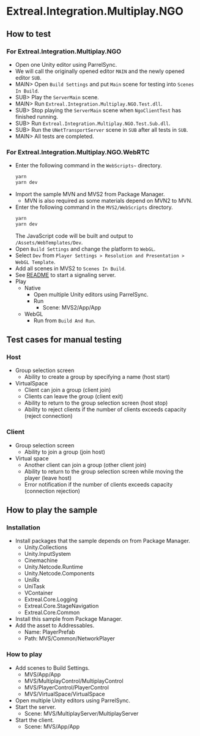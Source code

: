 # Extreal.Integration.Multiplay.NGO

## How to test

### For Extreal.Integration.Multiplay.NGO

- Open one Unity editor using ParrelSync.
- We will call the originally opened editor `MAIN` and the newly opened editor `SUB`.
- MAIN> Open `Build Settings` and put `Main` scene for testing into `Scenes In Build`.
- SUB> Play the `ServerMain` scene.
- MAIN> Run `Extreal.Integration.Multiplay.NGO.Test.dll`.
- SUB> Stop playing the `ServerMain` scene when `NgoClientTest` has finished running.
- SUB> Run `Extreal.Integration.Multiplay.NGO.Test.Sub.dll`.
- SUB> Run the `UNetTransportServer` scene in `SUB` after all tests in `SUB`.
- MAIN> All tests are completed.

### For Extreal.Integration.Multiplay.NGO.WebRTC

- Enter the following command in the `WebScripts~` directory.
   ```bash
   yarn
   yarn dev
   ```
- Import the sample MVN and MVS2 from Package Manager.
  - MVN is also required as some materials depend on MVN2 to MVN.
- Enter the following command in the `MVS2/WebScripts` directory.
   ```bash
   yarn
   yarn dev
   ```
   The JavaScript code will be built and output to `/Assets/WebTemplates/Dev`.
- Open `Build Settings` and change the platform to `WebGL`.
- Select `Dev` from `Player Settings > Resolution and Presentation > WebGL Template`.
- Add all scenes in MVS2 to `Scenes In Build`.
- See [README](https://github.com/extreal-dev/Extreal.Integration.P2P.WebRTC/SignalingServer~/README.md) to start a signaling server.
- Play
  - Native
    - Open multiple Unity editors using ParrelSync.
    - Run
      - Scene: MVS2/App/App
  - WebGL
    - Run from `Build And Run`.

## Test cases for manual testing

### Host

- Group selection screen
  - Ability to create a group by specifying a name (host start)
- VirtualSpace
  - Client can join a group (client join)
  - Clients can leave the group (client exit)
  - Ability to return to the group selection screen (host stop)
  - Ability to reject clients if the number of clients exceeds capacity (reject connection)

### Client

- Group selection screen
  - Ability to join a group (join host)
- Virtual space
  - Another client can join a group (other client join)
  - Ability to return to the group selection screen while moving the player (leave host)
  - Error notification if the number of clients exceeds capacity (connection rejection)

## How to play the sample

### Installation

- Install packages that the sample depends on from Package Manager.
  - Unity.Collections
  - Unity.InputSystem
  - Cinemachine
  - Unity.Netcode.Runtime
  - Unity.Netcode.Components
  - UniRx
  - UniTask
  - VContainer
  - Extreal.Core.Logging
  - Extreal.Core.StageNavigation
  - Extreal.Core.Common
- Install this sample from Package Manager.
- Add the asset to Addressables.
  - Name: PlayerPrefab
  - Path: MVS/Common/NetworkPlayer

### How to play

- Add scenes to Build Settings.
  - MVS/App/App
  - MVS/MultiplayControl/MultiplayControl
  - MVS/PlayerControl/PlayerControl
  - MVS/VirtualSpace/VirtualSpace
- Open multiple Unity editors using ParrelSync.
- Start the server.
  - Scene: MVS/MultiplayServer/MultiplayServer
- Start the client.
  - Scene: MVS/App/App
